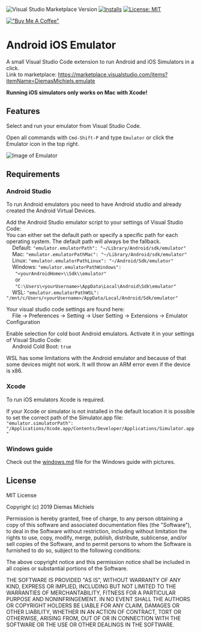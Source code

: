 ![Visual Studio Marketplace Version](https://img.shields.io/visual-studio-marketplace/v/DiemasMichiels.emulate)
[![Installs](https://img.shields.io/visual-studio-marketplace/i/DiemasMichiels.emulate)](https://marketplace.visualstudio.com/items?itemName=DiemasMichiels.emulate)
[![License: MIT](https://img.shields.io/badge/License-MIT-yellow.svg)](https://opensource.org/licenses/MIT)

[!["Buy Me A Coffee"](https://www.buymeacoffee.com/assets/img/custom_images/orange_img.png)](https://www.buymeacoffee.com/diemas)

# Android iOS Emulator

A small Visual Studio Code extension to run Android and iOS Simulators in a click.  
Link to marketplace: https://marketplace.visualstudio.com/items?itemName=DiemasMichiels.emulate

**Running iOS simulators only works on Mac with Xcode!**

## Features

Select and run your emulator from Visual Studio Code.

Open all commands with `Cmd-Shift-P` and type `Emulator` or click the Emulator icon in the top right.

![Image of Emulator](https://raw.githubusercontent.com/DiemasMichiels/emulator/main/images/emulator.gif)

## Requirements

### Android Studio

To run Android emulators you need to have Android studio and already created the Android Virtual Devices.

Add the Android Studio emulator script to your settings of Visual Studio Code:  
You can either set the default path or specify a specific path for each operating system. The default path will always be the fallback.  
&nbsp;&nbsp;&nbsp;&nbsp;Default: `"emulator.emulatorPath": "~/Library/Android/sdk/emulator"`  
&nbsp;&nbsp;&nbsp;&nbsp;Mac: `"emulator.emulatorPathMac": "~/Library/Android/sdk/emulator"`  
&nbsp;&nbsp;&nbsp;&nbsp;Linux: `"emulator.emulatorPathLinux": "~/Android/Sdk/emulator"`  
&nbsp;&nbsp;&nbsp;&nbsp;Windows: `"emulator.emulatorPathWindows":`  
&nbsp;&nbsp;&nbsp;&nbsp;&nbsp;&nbsp;`"<yourAndroidHome>\\Sdk\\emulator"`  
&nbsp;&nbsp;&nbsp;&nbsp;&nbsp;&nbsp;or  
&nbsp;&nbsp;&nbsp;&nbsp;&nbsp;&nbsp;`"C:\Users\<yourUsername>\AppData\Local\Android\Sdk\emulator"`  
&nbsp;&nbsp;&nbsp;&nbsp;WSL: `"emulator.emulatorPathWSL": "/mnt/c/Users/<yourUsername>/AppData/Local/Android/Sdk/emulator"`

Your visual studio code settings are found here:  
&nbsp;&nbsp;&nbsp;&nbsp;File -> Preferences -> Setting -> User Setting -> Extensions -> Emulator Configuration

Enable selection for cold boot Android emulators. Activate it in your settings of Visual Studio Code:  
&nbsp;&nbsp;&nbsp;&nbsp;Android Cold Boot: `true`

WSL has some limitations with the Android emulator and because of that some devices might not work. It will throw an ARM error even if the device is x86.

### Xcode

To run iOS emulators Xcode is required.

If your Xcode or simulator is not installed in the default location it is possible to set the correct path of the Simulator.app file:  
`"emulator.simulatorPath": "/Applications/Xcode.app/Contents/Developer/Applications/Simulator.app"`

### Windows guide

Check out the [windows.md](https://github.com/DiemasMichiels/emulator/blob/main/WINDOWS.md) file for the Windows guide with pictures.

## License

MIT License

Copyright (c) 2019 Diemas Michiels

Permission is hereby granted, free of charge, to any person obtaining a copy
of this software and associated documentation files (the "Software"), to deal
in the Software without restriction, including without limitation the rights
to use, copy, modify, merge, publish, distribute, sublicense, and/or sell
copies of the Software, and to permit persons to whom the Software is
furnished to do so, subject to the following conditions:

The above copyright notice and this permission notice shall be included in all
copies or substantial portions of the Software.

THE SOFTWARE IS PROVIDED "AS IS", WITHOUT WARRANTY OF ANY KIND, EXPRESS OR
IMPLIED, INCLUDING BUT NOT LIMITED TO THE WARRANTIES OF MERCHANTABILITY,
FITNESS FOR A PARTICULAR PURPOSE AND NONINFRINGEMENT. IN NO EVENT SHALL THE
AUTHORS OR COPYRIGHT HOLDERS BE LIABLE FOR ANY CLAIM, DAMAGES OR OTHER
LIABILITY, WHETHER IN AN ACTION OF CONTRACT, TORT OR OTHERWISE, ARISING FROM,
OUT OF OR IN CONNECTION WITH THE SOFTWARE OR THE USE OR OTHER DEALINGS IN THE
SOFTWARE.
